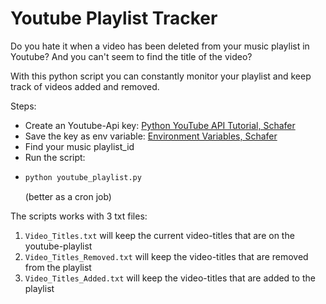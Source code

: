 # Youtube Playlist Tracker

Do you hate it when a video has been deleted from your music playlist in Youtube?
And you can't seem to find the title of the video? 

With this python script you can constantly monitor your playlist and keep track of videos added and removed.

Steps:
* Create an Youtube-Api key: [Python YouTube API Tutorial, Schafer](https://www.youtube.com/watch?v=th5_9woFJmk)
* Save the key as env variable: [Environment Variables, Schafer](https://www.youtube.com/watch?v=5iWhQWVXosU)
* Find your music playlist_id
* Run the script:
* 
  ```sh
  python youtube_playlist.py
  ```
  (better as a cron job)

The scripts works with 3 txt files:
1. `Video_Titles.txt` will keep the current video-titles that are on the youtube-playlist
2. `Video_Titles_Removed.txt` will keep the video-titles that are removed from the playlist
3. `Video_Titles_Added.txt` will keep the video-titles that are added to the playlist
